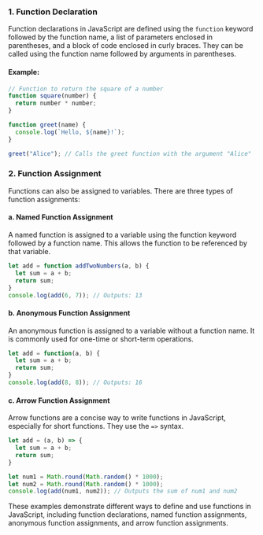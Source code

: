 

### 1. Function Declaration
Function declarations in JavaScript are defined using the `function` keyword followed by the function name, a list of parameters enclosed in parentheses, and a block of code enclosed in curly braces. They can be called using the function name followed by arguments in parentheses.

#### Example:
```javascript
// Function to return the square of a number
function square(number) {
  return number * number;
}

function greet(name) {
  console.log(`Hello, ${name}!`);
}

greet("Alice"); // Calls the greet function with the argument "Alice"
```

### 2. Function Assignment
Functions can also be assigned to variables. There are three types of function assignments:

#### a. Named Function Assignment
A named function is assigned to a variable using the function keyword followed by a function name. This allows the function to be referenced by that variable.

```javascript
let add = function addTwoNumbers(a, b) {
  let sum = a + b;
  return sum;
}
console.log(add(6, 7)); // Outputs: 13
```

#### b. Anonymous Function Assignment
An anonymous function is assigned to a variable without a function name. It is commonly used for one-time or short-term operations.

```javascript
let add = function(a, b) {
  let sum = a + b;
  return sum;
}
console.log(add(8, 8)); // Outputs: 16
```

#### c. Arrow Function Assignment
Arrow functions are a concise way to write functions in JavaScript, especially for short functions. They use the `=>` syntax.

```javascript
let add = (a, b) => {
  let sum = a + b;
  return sum;
}

let num1 = Math.round(Math.random() * 1000);
let num2 = Math.round(Math.random() * 1000);
console.log(add(num1, num2)); // Outputs the sum of num1 and num2
```

These examples demonstrate different ways to define and use functions in JavaScript, including function declarations, named function assignments, anonymous function assignments, and arrow function assignments.
